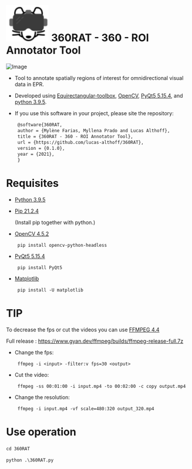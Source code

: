 # ![Image](https://github.com/MyllenaAPrado/360RAT/blob/main/Images/icon.png?raw=true) 360RAT - 360 - ROI Annotator Tool

![Image](https://github.com/lucas-althoff/360RAT/blob/main/Images/PrincipalWindow.PNG?raw=true)

* Tool to annotate spatially regions of interest for omnidirectional visual data in EPR.
* Developed using [Equirectangular-toolbox](https://github.com/NitishMutha/equirectangular-toolbox), [OpenCV](https://pypi.org/project/opencv-python/), [PyQt5 5.15.4](https://pypi.org/project/PyQt5/), and [python 3.9.5](https://www.python.org/).

* If you use this software in your project, please site the repository:

       @software{360RAT,
       author = {Mylène Farias, Myllena Prado and Lucas Althoff},
       title = {360RAT - 360 - ROI Annotator Tool},
       url = {https://github.com/lucas-althoff/360RAT},
       version = {0.1.0},
       year = {2021},
       }

# Requisites

* [Python 3.9.5](https://www.python.org/)

* [Pip 21.2.4](https://pypi.org/project/pip/)

  (Install pip together with python.)

* [OpenCV 4.5.2](https://pypi.org/project/opencv-python/)

       pip install opencv-python-headless
       
* [PyQt5 5.15.4](https://pypi.org/project/PyQt5/)

       pip install PyQt5
       
* [Matplotlib](https://matplotlib.org/stable/users/installing.html)

       pip install -U matplotlib
       
# TIP

To decrease the fps or cut the videos you can use [FFMPEG 4.4](https://www.ffmpeg.org/download.html)

Full release : https://www.gyan.dev/ffmpeg/builds/ffmpeg-release-full.7z

* Change the fps:

       ffmpeg -i <input> -filter:v fps=30 <output>

* Cut the video:

       ffmpeg -ss 00:01:00 -i input.mp4 -to 00:02:00 -c copy output.mp4

* Change the resolution:

       ffmpeg -i input.mp4 -vf scale=480:320 output_320.mp4


# Use operation

`cd 360RAT`


`python .\360RAT.py`

